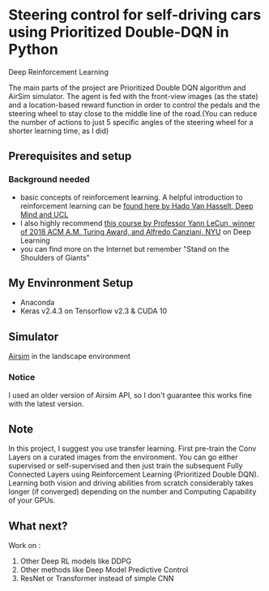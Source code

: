 # Steering control for self-driving cars using Prioritized Double-DQN in Python
Deep Reinforcement Learning

The main parts of the project are Prioritized Double DQN algorithm and AirSim simulator.
The agent is fed with the front-view images (as the state) and a location-based reward function in order to control the pedals and the steering wheel to stay close to the middle line of the road.(You can reduce the number of actions to just 5 specific angles of the steering wheel for a shorter learning time, as I did)

## Prerequisites and setup
### Background needed
* basic concepts of reinforcement learning. A helpful introduction to reinforcement learning can be [found here by Hado Van Hasselt, Deep Mind and UCL](https://www.youtube.com/playlist?list=PLqYmG7hTraZBKeNJ-JE_eyJHZ7XgBoAyb)
* I also highly recommend [this course by Professor Yann LeCun, winner of 2018 ACM A.M. Turing Award, and Alfredo Canziani, NYU](https://www.youtube.com/playlist?list=PLLHTzKZzVU9e6xUfG10TkTWApKSZCzuBI) on Deep Learning
* you can find more on the Internet but remember "Stand on the Shoulders of Giants"
## My Envinronment Setup
* Anaconda
* Keras v2.4.3 on Tensorflow v2.3 & CUDA 10
## Simulator
[Airsim](https://microsoft.github.io/AirSim/) in the landscape environment
### Notice
I used an older version of Airsim API, so I don't guarantee this works fine with the latest version.
## Note
In this project, I suggest you use transfer learning. First pre-train the Conv Layers on a curated images from the environment. You can go either supervised or self-supervised and then just train the subsequent Fully Connected Layers using Reinforcement Learning (Prioritized Double DQN). Learning both vision and driving abilities from scratch considerably takes longer (if converged) depending on the number and Computing Capability of your GPUs.
## What next?
Work on :
1) Other Deep RL models like DDPG
2) Other methods like Deep Model Predictive Control
3) ResNet or Transformer instead of simple CNN
